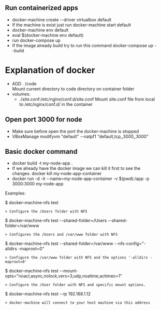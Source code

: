 
## Run containerized apps

* docker-machine create --driver virtualbox default
* If the machine is exist just run docker-machine start default
* docker-machine env default
* eval $(docker-machine env default)
* run docker-compose up
* If the image already build try to run this command
  docker-compose up --build


# Explanation of docker
* ADD . /code  
  Mount current directory to code directory on container folder
* volumes:
    - ./site.conf:/etc/nginx/conf.d/site.conf
   Mount site.conf file from local to /etc/nginx/conf.d/ in the container
   
       
## Open port 3000 for node

* Make sure before open the port the docker-machine is stopped
* VBoxManage modifyvm "default" --natpf1 "default,tcp,,3000,,3000"       

## Basic docker command 
* docker build -t my-node-app .
* If we already have the docker image we can kill it first to see the changes.
  docker kill my-node-app-container
* docker run -d -it --name=my-node-app-container -v $(pwd):/app -p 3000:3000 my-node-app

Examples:

  $ docker-machine-nfs test

    > Configure the /Users folder with NFS

  $ docker-machine-nfs test --shared-folder=/Users --shared-folder=/var/www

    > Configures the /Users and /var/www folder with NFS

  $ docker-machine-nfs test --shared-folder=/var/www --nfs-config="-alldirs -maproot=0"

    > Configure the /var/www folder with NFS and the options '-alldirs -maproot=0'

  $ docker-machine-nfs test --mount-opts="noacl,async,nolock,vers=3,udp,noatime,actimeo=1"

    > Configure the /User folder with NFS and specific mount options.

  $ docker-machine-nfs test --ip 192.168.1.12

    > docker-machine will connect to your host machine via this address
